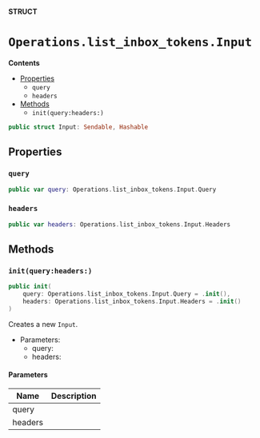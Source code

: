 **STRUCT**

# `Operations.list_inbox_tokens.Input`

**Contents**

- [Properties](#properties)
  - `query`
  - `headers`
- [Methods](#methods)
  - `init(query:headers:)`

```swift
public struct Input: Sendable, Hashable
```

## Properties
### `query`

```swift
public var query: Operations.list_inbox_tokens.Input.Query
```

### `headers`

```swift
public var headers: Operations.list_inbox_tokens.Input.Headers
```

## Methods
### `init(query:headers:)`

```swift
public init(
    query: Operations.list_inbox_tokens.Input.Query = .init(),
    headers: Operations.list_inbox_tokens.Input.Headers = .init()
)
```

Creates a new `Input`.

- Parameters:
  - query:
  - headers:

#### Parameters

| Name | Description |
| ---- | ----------- |
| query |  |
| headers |  |